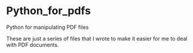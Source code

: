 # Python_for_pdfs
Python for manipulating PDF files

These are just a series of files that I wrote to make it easier for me to deal with PDF documents.
